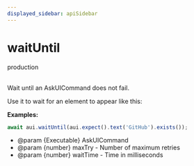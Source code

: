 ```yaml
---
displayed_sidebar: apiSidebar
---
```

# waitUntil
<span class="theme-doc-version-badge badge badge--secondary">production</span><br/><br/>

Wait until an AskUICommand does not fail.

Use it to wait for an element to appear like this:

**Examples:** 
```typescript
await aui.waitUntil(aui.expect().text('GitHub').exists());
```

   * @param \{Executable} AskUICommand
   * @param \{number} maxTry - Number of maximum retries
   * @param \{number} waitTime - Time in milliseconds

